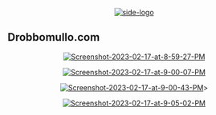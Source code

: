 <p align="center"><a href="https://ibb.co/jHXbQt5"><img src="https://i.ibb.co/stYbN7P/side-logo.png" alt="side-logo" border="0"></a></p>



## Drobbomullo.com





<p align="center"><a href="https://ibb.co/k4SMWL1"><img src="https://i.ibb.co/Pc6tf2Q/Screenshot-2023-02-17-at-8-59-27-PM.png" alt="Screenshot-2023-02-17-at-8-59-27-PM" border="0"></a></p>


<p align="center"><a href="https://ibb.co/FYq3x9Z"><img src="https://i.ibb.co/3FYdrw6/Screenshot-2023-02-17-at-9-00-07-PM.png" alt="Screenshot-2023-02-17-at-9-00-07-PM" border="0"></a></p>

<p align="center"><a href="https://ibb.co/74bFKnH"><img src="https://i.ibb.co/ZmNCxB3/Screenshot-2023-02-17-at-9-00-43-PM.png" alt="Screenshot-2023-02-17-at-9-00-43-PM" border="0"></a>></p>

<p align="center"><a href="https://ibb.co/FnrRQyF"><img src="https://i.ibb.co/stf8TNZ/Screenshot-2023-02-17-at-9-05-02-PM.png" alt="Screenshot-2023-02-17-at-9-05-02-PM" border="0"></a></p>
